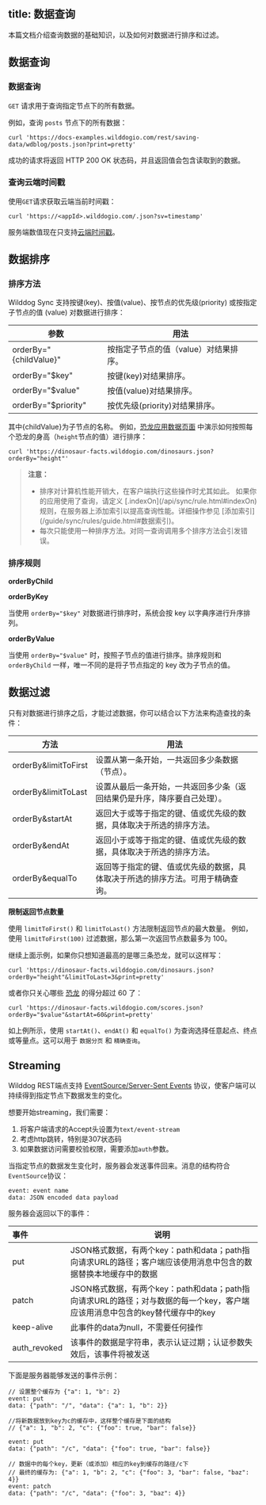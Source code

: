 
title:  数据查询
---

本篇文档介绍查询数据的基础知识，以及如何对数据进行排序和过滤。

## 数据查询

### 数据查询

`GET` 请求用于查询指定节点下的所有数据。

例如，查询 `posts` 节点下的所有数据：
```
curl 'https://docs-examples.wilddogio.com/rest/saving-data/wdblog/posts.json?print=pretty'
```

成功的请求将返回 HTTP 200 OK 状态码，并且返回值会包含读取到的数据。

### 查询云端时间戳

使用`GET`请求获取云端当前时间戳：

```
curl 'https://<appId>.wilddogio.com/.json?sv=timestamp'

```

服务端数值现在只支持[云端时间戳](http://baike.baidu.com/link?url=VQMFk3ej6ORZFtAhKYF5P6ow_p1XqZ5RgzFHNQFJNgc5U_DCT4nH6MVXkIvSmvO5gLP5DrB7ZsrnZc-2cT5bHa)。

## 数据排序


### 排序方法

Wilddog Sync 支持按键(key)、按值(value)、按节点的优先级(priority) 或按指定子节点的值 (value) 对数据进行排序：

| 参数                     | 用法                    |
| ---------------------- | --------------------- |
| orderBy="{childValue}" | 按指定子节点的值（value）对结果排序。 |
| orderBy="$key"         | 按键(key)对结果排序。         |
| orderBy="$value"       | 按值(value)对结果排序。       |
| orderBy="$priority"    | 按优先级(priority)对结果排序。  |

其中{childValue}为子节点的名称。
例如，[恐龙应用数据页面](https://dinosaur-facts.wilddogio.com) 中演示如何按照每个恐龙的身高（`height`节点的值）进行排序：

```
curl 'https://dinosaur-facts.wilddogio.com/dinosaurs.json?orderBy="height"'
```

<blockquote class="warning">
  <p><strong>注意：</strong></p>
   <ul>
    <li>排序对计算机性能开销大，在客户端执行这些操作时尤其如此。 如果你的应用使用了查询，请定义 [.indexOn](/api/sync/rule.html#indexOn) 规则，在服务器上添加索引以提高查询性能。详细操作参见 [添加索引](/guide/sync/rules/guide.html#数据索引)。</li>
    <li>每次只能使用一种排序方法。对同一查询调用多个排序方法会引发错误。</li>
  </ul>
</blockquote>


### 排序规则

**orderByChild**

**orderByKey**

当使用 `orderBy="$key"` 对数据进行排序时，系统会按 key 以字典序进行升序排列。

**orderByValue**

当使用 `orderBy="$value"` 时，按照子节点的值进行排序。排序规则和 `orderByChild` 一样，唯一不同的是将子节点指定的 key 改为子节点的值。


## 数据过滤

只有对数据进行排序之后，才能过滤数据，你可以结合以下方法来构造查找的条件：

| 方法                   | 用法                                      |
| -------------------- | --------------------------------------- |
| orderBy&limitToFirst | 设置从第一条开始，一共返回多少条数据（节点）。                 |
| orderBy&limitToLast  | 设置从最后一条开始，一共返回多少条（返回结果仍是升序，降序要自己处理）。    |
| orderBy&startAt      | 返回大于或等于指定的键、值或优先级的数据，具体取决于所选的排序方法。      |
| orderBy&endAt        | 返回小于或等于指定的键、值或优先级的数据，具体取决于所选的排序方法。      |
| orderBy&equalTo      | 返回等于指定的键、值或优先级的数据，具体取决于所选的排序方法。可用于精确查询。 |

**限制返回节点数量**

使用 `limitToFirst()` 和 `limitToLast()` 方法限制返回节点的最大数量。 例如，使用 `limitToFirst(100)` 过滤数据，那么第一次返回节点数最多为 100。

继续上面示例，如果你只想知道最高的是哪三条恐龙，就可以这样写：

```
curl 'https://dinosaur-facts.wilddogio.com/dinosaurs.json?orderBy="height"&limitToLast=3&print=pretty'

```

或者你只关心哪些 [恐龙](https://dinosaur-facts.wilddogio.com/scores) 的得分超过 60 了：

```
curl 'https://dinosaur-facts.wilddogio.com/scores.json?orderBy="$value"&startAt=60&print=pretty'

```

如上例所示，使用 `startAt()`、`endAt()` 和 `equalTo()` 为查询选择任意起点、终点或等量点。这可以用于 `数据分页` 和 `精确查询`。


## Streaming

Wilddog REST端点支持 [EventSource\/Server-Sent Events](http://www.w3.org/TR/eventsource/) 协议，使客户端可以持续得到指定节点下数据发生的变化。

想要开始streaming，我们需要：

1. 将客户端请求的Accept头设置为`text/event-stream`
2. 考虑http跳转，特别是307状态码
3. 如果数据访问需要校验权限，需要添加`auth`参数。

当指定节点的数据发生变化时，服务器会发送事件回来。消息的结构符合`EventSource`协议：

```
event: event name
data: JSON encoded data payload

```

服务器会返回以下的事件：

|        事件       |   说明                                       |
| :------------ | ---------------------------------------- |
| put           | JSON格式数据，有两个key：path和data；path指向请求URL的路径；客户端应该使用消息中包含的数据替换本地缓存中的数据 |
| patch         | JSON格式数据，有两个key：path和data；path指向请求URL的路径；对与数据的每一个key，客户端应该用消息中包含的key替代缓存中的key |
| keep-alive    | 此事件的data为null，不需要任何操作                    |
| auth\_revoked | 该事件的数据是字符串，表示认证过期；认证参数失效后，该事件将被发送        |

下面是服务器能够发送的事件示例：

```
// 设置整个缓存为 {"a": 1, "b": 2}
event: put
data: {"path": "/", "data": {"a": 1, "b": 2}}

//将新数据放到key为c的缓存中，这样整个缓存是下面的结构
// {"a": 1, "b": 2, "c": {"foo": true, "bar": false}}

event: put
data: {"path": "/c", "data": {"foo": true, "bar": false}}

// 数据中的每个key，更新（或添加）相应的key到缓存的路径/c下
// 最终的缓存为: {"a": 1, "b": 2, "c": {"foo": 3, "bar": false, "baz": 4}}
event: patch
data: {"path": "/c", "data": {"foo": 3, "baz": 4}}

```

